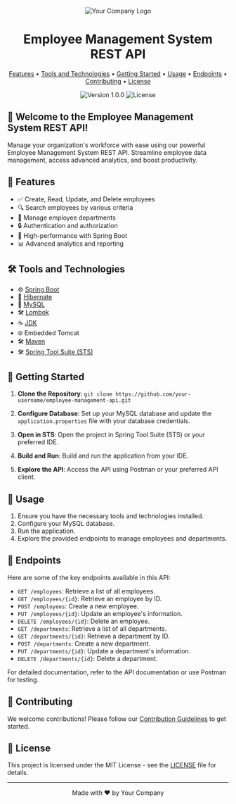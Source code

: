 <p align="center">
  <img src="https://your-company-logo-url-here.com" alt="Your Company Logo">
</p>

<h1 align="center">Employee Management System REST API</h1>

<p align="center">
  <a href="#features">Features</a> •
  <a href="#tools-and-technologies">Tools and Technologies</a> •
  <a href="#getting-started">Getting Started</a> •
  <a href="#usage">Usage</a> •
  <a href="#endpoints">Endpoints</a> •
  <a href="#contributing">Contributing</a> •
  <a href="#license">License</a>
</p>

<p align="center">
  <img src="https://img.shields.io/badge/version-v1.0.0-blue.svg" alt="Version 1.0.0">
  <img src="https://img.shields.io/badge/license-MIT-brightgreen.svg" alt="License">
</p>

## 🚀 Welcome to the Employee Management System REST API!

Manage your organization's workforce with ease using our powerful Employee Management System REST API. Streamline employee data management, access advanced analytics, and boost productivity.

## 🌟 Features

- ✅ Create, Read, Update, and Delete employees
- 🔍 Search employees by various criteria
- 🏢 Manage employee departments
- 🔒 Authentication and authorization
- 🚀 High-performance with Spring Boot
- 📊 Advanced analytics and reporting

## 🛠️ Tools and Technologies

- ⚙️ [Spring Boot](https://spring.io/projects/spring-boot)
- 🔄 [Hibernate](https://hibernate.org/)
- 🐬 [MySQL](https://www.mysql.com/)
- 🛠️ [Lombok](https://projectlombok.org/)
- ☕ [JDK](https://www.oracle.com/java/)
- 🌐 Embedded Tomcat
- 🛠️ [Maven](https://maven.apache.org/)
- 🛠️ [Spring Tool Suite (STS)](https://spring.io/tools)

## 🚀 Getting Started

1. **Clone the Repository**: `git clone https://github.com/your-username/employee-management-api.git`

2. **Configure Database**: Set up your MySQL database and update the `application.properties` file with your database credentials.

3. **Open in STS**: Open the project in Spring Tool Suite (STS) or your preferred IDE.

4. **Build and Run**: Build and run the application from your IDE.

5. **Explore the API**: Access the API using Postman or your preferred API client.

## 📝 Usage

1. Ensure you have the necessary tools and technologies installed.
2. Configure your MySQL database.
3. Run the application.
4. Explore the provided endpoints to manage employees and departments.

## 📡 Endpoints

Here are some of the key endpoints available in this API:

- `GET /employees`: Retrieve a list of all employees.
- `GET /employees/{id}`: Retrieve an employee by ID.
- `POST /employees`: Create a new employee.
- `PUT /employees/{id}`: Update an employee's information.
- `DELETE /employees/{id}`: Delete an employee.
- `GET /departments`: Retrieve a list of all departments.
- `GET /departments/{id}`: Retrieve a department by ID.
- `POST /departments`: Create a new department.
- `PUT /departments/{id}`: Update a department's information.
- `DELETE /departments/{id}`: Delete a department.

For detailed documentation, refer to the API documentation or use Postman for testing.

## 🤝 Contributing

We welcome contributions! Please follow our [Contribution Guidelines](CONTRIBUTING.md) to get started.

## 📄 License

This project is licensed under the MIT License - see the [LICENSE](LICENSE) file for details.

---

<p align="center">
  Made with ❤️ by Your Company
</p>
